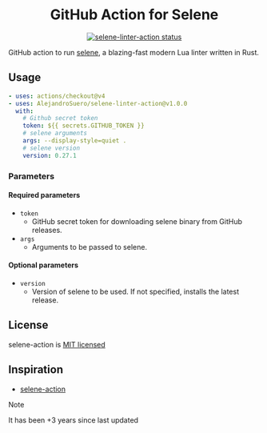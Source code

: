 <div align="center">
  <h1>GitHub Action for Selene</h1>

<a href="https://github.com/AlejandroSuero/selene-linter-action/actions"><img alt="selene-linter-action status" src="https://github.com/AlejandroSuero/selene-linter-action/workflows/test.yml/badge.svg"></a>

</div>

GitHub action to run [selene](https://github.com/Kampfkarren/selene), a
blazing-fast modern Lua linter written in Rust.

## Usage

```yaml
- uses: actions/checkout@v4
- uses: AlejandroSuero/selene-linter-action@v1.0.0
  with:
    # Github secret token
    token: ${{ secrets.GITHUB_TOKEN }}
    # selene arguments
    args: --display-style=quiet .
    # selene version
    version: 0.27.1
```

### Parameters

#### Required parameters

- `token`
  - GitHub secret token for downloading selene binary from GitHub releases.
- `args`
  - Arguments to be passed to selene.

#### Optional parameters

- `version`
  - Version of selene to be used. If not specified, installs the latest release.

## License

selene-action is [MIT licensed](./LICENSE)

## Inspiration

- [selene-action](https://github.com/NTBBloodbath/selene-action)

> [!note]
>
> It has been +3 years since last updated

